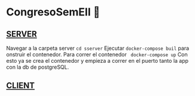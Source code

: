 # CongresoSemEII 🎸

## [SERVER](https://github.com/GuillermoEQ/CongresoSemEII/edit/main/server)

Navegar a la carpeta server  ``` cd sserver ```
Ejecutar ` docker-compose buil ` para onstruir el contenedor.
Para correr el contenedor  ` docker-compose up`
Con esto ya se crea el contenedor y empieza a correr en el puerto tanto la app con la db de postgreSQL. 

## [CLIENT](https://github.com/GuillermoEQ/CongresoSemEII/edit/main/client)

